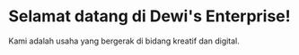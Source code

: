 <!DOCTYPE html>
<html>
<head>
  <title>Dewi's Enterprise</title>
</head>
<body>
  <h1>Selamat datang di Dewi's Enterprise!</h1>
  <p>Kami adalah usaha yang bergerak di bidang kreatif dan digital.</p>
</body>
</html>

